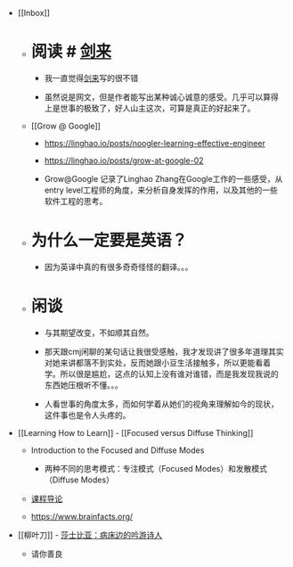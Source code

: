- [[Inbox]]
	 - # 阅读 # [剑来](https://weread.qq.com/web/reader/8e5326b07153adcf8e53d42kc4c329b011c4ca4238a0201)
		 - 我一直觉得[剑来](https://weread.qq.com/web/reader/8e5326b07153adcf8e53d42kc4c329b011c4ca4238a0201)写的很不错

		 - 虽然说是网文，但是作者能写出某种诚心诚意的感受。几乎可以算得上是世事的极致了，好人山主这次，可算是真正的好起来了。

	 - [[Grow @ Google]] 
		 - https://linghao.io/posts/noogler-learning-effective-engineer

		 - https://linghao.io/posts/grow-at-google-02

		 - Grow@Google 记录了Linghao Zhang在Google工作的一些感受，从entry level工程师的角度，来分析自身发挥的作用，以及其他的一些软件工程的思考。

	 - # 为什么一定要是英语？
		 - 因为英译中真的有很多奇奇怪怪的翻译。。。

	 - # 闲谈
		 - 与其期望改变，不如顺其自然。

		 - 那天跟cmj闲聊的某句话让我很受感触，我才发现讲了很多年道理其实对她来讲都落不到实处，反而她跟小豆生活接触多，所以更能看着学。所以很是尴尬，这点的认知上没有谁对谁错，而是我发现我说的东西她压根听不懂。。。

		 - 人看世事的角度太多，而如何学着从她们的视角来理解如今的现状，这件事也是令人头疼的。

- [[Learning How to Learn]] - [[Focused versus Diffuse Thinking]]
	 - Introduction to the Focused and Diffuse Modes
		 - 两种不同的思考模式：专注模式（Focused Modes）和发散模式（Diffuse Modes）

	 - [课程导论](https://www.coursera.org/learn/learning-how-to-learn/supplement/0PXPI/welcome-and-course-information)

	 - https://www.brainfacts.org/

- [[柳叶刀]] - [莎士比亚：病床边的吟游诗人](https://www.thelancet.com/pb/assets/raw/Lancet/articles/lancet-shakespeare.pdf)
	 - 请你善良
